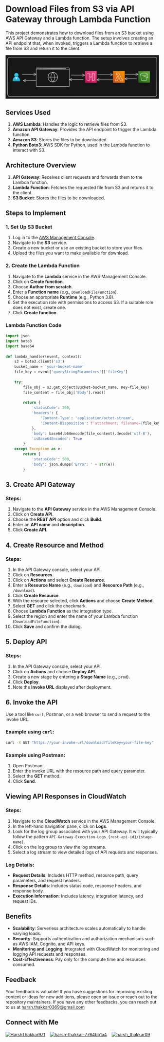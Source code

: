 # Download Files from S3 via API Gateway through Lambda Function

This project demonstrates how to download files from an S3 bucket using AWS API Gateway and a Lambda function. The setup involves creating an API endpoint that, when invoked, triggers a Lambda function to retrieve a file from S3 and return it to the client.

<img src="https://github.com/Harsh971/AWS-Projects/blob/main/AWS%20S3/Download%20Files%20from%20S3%20via%20APIGateway/architecture.png"></img>

## Services Used

1. **AWS Lambda**: Handles the logic to retrieve files from S3.
2. **Amazon API Gateway**: Provides the API endpoint to trigger the Lambda function.
3. **Amazon S3**: Stores the files to be downloaded.
4. **Python Boto3**: AWS SDK for Python, used in the Lambda function to interact with S3.

## Architecture Overview

1. **API Gateway**: Receives client requests and forwards them to the Lambda function.
2. **Lambda Function**: Fetches the requested file from S3 and returns it to the client.
3. **S3 Bucket**: Stores the files to be downloaded.

## Steps to Implement

### 1. Set Up S3 Bucket

1. Log in to the [AWS Management Console](https://aws.amazon.com/console/).
2. Navigate to the **S3** service.
3. Create a new bucket or use an existing bucket to store your files.
4. Upload the files you want to make available for download.

### 2. Create the Lambda Function

1. Navigate to the **Lambda** service in the AWS Management Console.
2. Click on **Create function**.
3. Choose **Author from scratch**.
4. Enter a **Function name** (e.g., `DownloadFileFunction`).
5. Choose an appropriate **Runtime** (e.g., Python 3.8).
6. Set the execution role with permissions to access S3. If a suitable role does not exist, create one.
7. Click **Create function**.

### Lambda Function Code

```python
import json
import boto3
import base64

def lambda_handler(event, context):
    s3 = boto3.client('s3')
    bucket_name = 'your-bucket-name'
    file_key = event['queryStringParameters']['fileKey']
    
    try:
        file_obj = s3.get_object(Bucket=bucket_name, Key=file_key)
        file_content = file_obj['Body'].read()
        
        return {
            'statusCode': 200,
            'headers': {
                'Content-Type': 'application/octet-stream',
                'Content-Disposition': f'attachment; filename={file_key}'
            },
            'body': base64.b64encode(file_content).decode('utf-8'),
            'isBase64Encoded': True
        }
    except Exception as e:
        return {
            'statusCode': 500,
            'body': json.dumps('Error: ' + str(e))
        }

```
## 3. Create API Gateway

### Steps:

1. Navigate to the **API Gateway** service in the AWS Management Console.
2. Click on **Create API**.
3. Choose the **REST API** option and click **Build**.
4. Enter an **API name** and **description**.
5. Click **Create API**.

## 4. Create Resource and Method

### Steps:

1. In the API Gateway console, select your API.
2. Click on **Resources**.
3. Click on **Actions** and select **Create Resource**.
4. Enter a **Resource Name** (e.g., `download`) and **Resource Path** (e.g., `/download`).
5. Click **Create Resource**.
6. With the resource selected, click **Actions** and choose **Create Method**.
7. Select **GET** and click the checkmark.
8. Choose **Lambda Function** as the integration type.
9. Select the region and enter the name of your Lambda function (`DownloadFileFunction`).
10. Click **Save** and confirm the dialog.

## 5. Deploy API

### Steps:

1. In the API Gateway console, select your API.
2. Click on **Actions** and choose **Deploy API**.
3. Create a new stage by entering a **Stage Name** (e.g., `prod`).
4. Click **Deploy**.
5. Note the **Invoke URL** displayed after deployment.

## 6. Invoke the API

Use a tool like `curl`, Postman, or a web browser to send a request to the invoke URL.

### Example using `curl`:

```sh
curl -X GET "https://your-invoke-url/download?fileKey=your-file-key"
```

### Example using Postman:

1. Open Postman.
2. Enter the invoke URL with the resource path and query parameter.
3. Select the **GET** method.
4. Click **Send**.

## Viewing API Responses in CloudWatch

### Steps:

1. Navigate to the **CloudWatch** service in the AWS Management Console.
2. In the left-hand navigation pane, click on **Logs**.
3. Look for the log group associated with your API Gateway. It will typically follow the pattern `API-Gateway-Execution-Logs_{rest-api-id}/{stage-name}`.
4. Click on the log group to view the log streams.
5. Select a log stream to view detailed logs of API requests and responses.

### Log Details:

- **Request Details**: Includes HTTP method, resource path, query parameters, and request headers.
- **Response Details**: Includes status code, response headers, and response body.
- **Execution Information**: Includes latency, integration latency, and request IDs.

## Benefits

- **Scalability**: Serverless architecture scales automatically to handle varying loads.
- **Security**: Supports authentication and authorization mechanisms such as AWS IAM, Cognito, and API keys.
- **Monitoring and Logging**: Integrated with CloudWatch for monitoring and logging API requests and responses.
- **Cost-Effectiveness**: Pay only for the compute time and resources consumed.

## Feedback

Your feedback is valuable! If you have suggestions for improving existing content or ideas for new additions, please open an issue or reach out to the repository maintainers. If you have any other feedbacks, you can reach out to us at harsh.thakkar0369@gmail.com


## Connect with Me
<p>

 <a href="https://twitter.com/HarshThakkar971" target="blank"><img align="center" src="https://img.freepik.com/premium-vector/vector-new-twitter-x-white-logo-black-background_744381-866.jpg" alt="HarshThakkar971" height="40" width="50" /></a>
  &nbsp;&nbsp;
  	<a href="https://linkedin.com/in/harsh-thakkar-7764bb1a4" target="blank"><img align="center" src="https://upload.wikimedia.org/wikipedia/commons/thumb/c/ca/LinkedIn_logo_initials.png/800px-LinkedIn_logo_initials.png" alt="harsh-thakkar-7764bb1a4" height="40" width="40" /></a>
  &nbsp;&nbsp;
 <a href="https://instagram.com/harsh_thakkar09" target="blank"><img align="center" src="https://upload.wikimedia.org/wikipedia/commons/thumb/e/e7/Instagram_logo_2016.svg/768px-Instagram_logo_2016.svg.png" alt="harsh_thakkar09" height="40" width="40" /></a>
</p>
